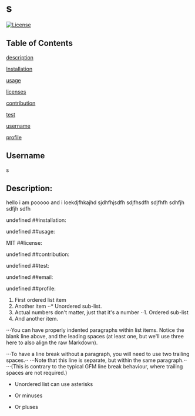
  
  # s

  [![License](https://img.shields.io/badge/License-MIT-brightgreen.svg)](https://opensource.org/licenses/MIT)

  ## Table of Contents
  [description](#description)

  [Installation](#installation)

  [usage](#usage)

  [licenses](#licenses)

  [contribution](#contribution)

  [test](#test)

  [username](#username)

  [profile](#profile)

  ## Username
  s

  ## Description:
  hello i am pooooo and i loekdjfhkajhd sjdhfhjsdfh  sdjfhsdfh  sdjfhfh  sdhfjh  sdfjh  sdfh 


  undefined
  ##installation:

  undefined
  ##usage:

  MIT
  ##license:

  undefined
  ##contribution:

  undefined
  ##test:

  undefined
  ##email:

  undefined
  ##profile:






  1. First ordered list item
  2. Another item
  ⋅⋅* Unordered sub-list. 
  1. Actual numbers don't matter, just that it's a number
  ⋅⋅1. Ordered sub-list
  4. And another item.
  
  ⋅⋅⋅You can have properly indented paragraphs within list items. Notice the blank line above, and the leading spaces (at least one, but we'll use three here to also align the raw Markdown).
  
  ⋅⋅⋅To have a line break without a paragraph, you will need to use two trailing spaces.⋅⋅
  ⋅⋅⋅Note that this line is separate, but within the same paragraph.⋅⋅
  ⋅⋅⋅(This is contrary to the typical GFM line break behaviour, where trailing spaces are not required.)
  
  * Unordered list can use asterisks
  - Or minuses
  + Or pluses

